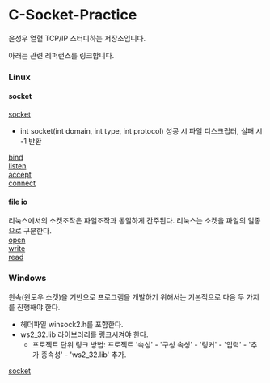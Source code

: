 # C-Socket-Practice

윤성우 열혈 TCP/IP 스터디하는 저장소입니다.  

아래는 관련 레퍼런스를 링크합니다.
### Linux
#### socket
[socket](http://man7.org/linux/man-pages/man2/socket.2.html)  
- int socket(int domain, int type, int protocol)
   성공 시 파일 디스크립터, 실패 시 -1 반환  

[bind](http://man7.org/linux/man-pages/man2/bind.2.html)  
[listen](http://man7.org/linux/man-pages/man2/listen.2.html)  
[accept](http://man7.org/linux/man-pages/man2/accept.2.html)  
[connect](http://man7.org/linux/man-pages/man2/connect.2.html)  

#### file io
리눅스에서의 소켓조작은 파일조작과 동일하게 간주된다. 리눅스는 소켓을 파일의 일종으로 구분한다.  
[open](http://man7.org/linux/man-pages/man2/open.2.html)  
[write](http://man7.org/linux/man-pages/man2/write.2.html)  
[read](http://man7.org/linux/man-pages/man2/read.2.html)  

### Windows  
윈속(윈도우 소켓)을 기반으로 프로그램을 개발하기 위해서는 기본적으로 다음 두 가지를 진행해야 한다.
- 헤더파일 winsock2.h를 포함한다.  
- ws2_32.lib 라이브러리를 링크시켜야 한다.  
  - 프로젝트 단위 링크 방법: 프로젝트 '속성' - '구성 속성' - '링커' - '입력' - '추가 종속성' - 'ws2_32.lib' 추가.  

[socket](https://msdn.microsoft.com/en-us/library/windows/desktop/ms740506(v=vs.85).aspx)  
